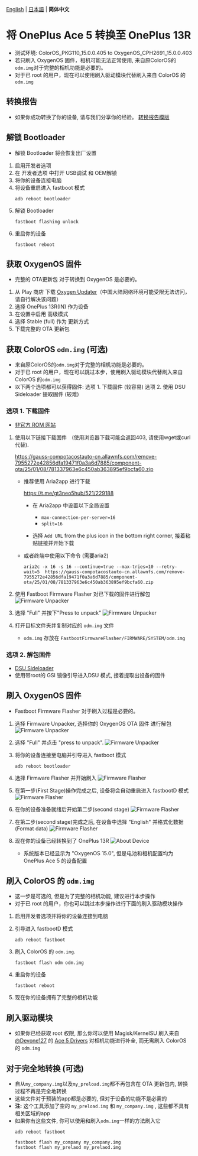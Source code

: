 [English](convert_guide_en.md) | [日本語](convert_guide_jp.md) | **简体中文**

# 将 OnePlus Ace 5 转换至 OnePlus 13R
- 测试环境: ColorOS_PKG110_15.0.0.405 to OxygenOS_CPH2691_15.0.0.403
- 若只刷入 OxygenOS 固件，相机可能无法正常使用, 来自原ColorOS的```odm.img```对于完整的相机功能是必要的。
- 对于已 root 的用户，现在可以使用刷入驱动模块代替刷入来自 ColorOS 的```odm.img```

## 转换报告
- 如果你成功转换了你的设备, 请与我们分享你的经验。
    [转换报告模版](https://github.com/kinginu/Oneplus-Ace5-to-13R/issues/new?template=convert_report_template.md)

## 解锁 Bootloader
- 解锁 Bootloader 将会恢复出厂设置
1. 启用开发者选项
2. 在 开发者选项 中打开 USB调试 和 OEM解锁
3. 将你的设备连接电脑
4. 将设备重启进入 fastboot 模式
    ```shell
    adb reboot bootloader
    ```
5. 解锁 Bootloader
    ```shell
    fastboot flashing unlock
    ```
6. 重启你的设备
    ```shell
    fastboot reboot
    ```

## 获取 OxygenOS 固件
- 完整的 OTA更新包 对于转换到 OxygenOS 是必要的。
1. 从 Play 商店 下载 [Oxygen Updater](https://play.google.com/store/apps/details?id=com.arjanvlek.oxygenupdater)（中国大陆网络环境可能受限无法访问，请自行解决该问题）
2. 选择 OnePlus 13R(IN) 作为设备
3. 在设置中启用 高级模式
4. 选择 Stable (full) 作为 更新方式
5. 下载完整的 OTA 更新包

## 获取 ColorOS ```odm.img``` (可选)
- 来自原ColorOS的```odm.img```对于完整的相机功能是必要的。
- 对于已 root 的用户，现在可以跳过本步，使用刷入驱动模块代替刷入来自 ColorOS 的```odm.img```
- 以下两个选项都可以获得固件:
    选项 1. 下载固件 (较容易)
    选项 2. 使用 DSU Sideloader 提取固件 (较难)

### 选项 1. 下载固件
- [非官方 ROM 网站](https://yun.daxiaamu.com/OnePlus_Roms/%E4%B8%80%E5%8A%A0OnePlus%20ACE%205/)
1. 使用以下链接下载固件　(使用浏览器下载可能会返回403, 请使用wget或curl代替).

    https://gauss-compotacostauto-cn.allawnfs.com/remove-7955272e42856dfa19471f0a3a6d7885/component-ota/25/01/08/781337963e6c450ab363895ef9bcfa60.zip

    - 推荐使用 Aria2app 进行下载

        https://t.me/gt3neo5hub/521/229188

        - 在 Aria2app 中设置以下全局设置
            - ```max-connection-per-server=16```
            - ```split=16```

        - 选择 ```Add URL``` from the plus icon in the bottom right corner, 接着粘贴链接并开始下载

    - 或者终端中使用以下命令 (需要aria2)
        ```shell
        aria2c -x 16 -s 16 --continue=true --max-tries=10 --retry-wait=5  https://gauss-compotacostauto-cn.allawnfs.com/remove-7955272e42856dfa19471f0a3a6d7885/component-ota/25/01/08/781337963e6c450ab363895ef9bcfa60.zip
        ```

2. 使用 Fastboot Firmware Flasher 对已下载的固件进行解包
    ![Firmware Unpacker](assets/FFF_unpack_select.png)

3. 选择 "Full" 并按下"Press to unpack"
    ![Firmware Unpacker](assets/FFF_unpack_done.png)

4. 打开目标文件夹并复制对应的 ```odm.img``` 文件
    - ```odm.img``` 存放在 ```FastbootFirmwareFlasher/FIRMWARE/SYSTEM/odm.img```


### 选项 2. 解包固件
- [DSU Sideloader](https://github.com/VegaBobo/DSU-Sideloader)
- 使用带root的 GSI 镜像引导进入DSU 模式, 接着提取出设备的固件

## 刷入 OxygenOS 固件
- Fastboot Firmware Flasher 对于刷入过程是必要的。
1. 选择 Firmware Unpacker, 选择你的 OxygenOS OTA 固件 进行解包
    ![Firmware Unpacker](assets/FFF_unpack_select.png)

2. 选择 "Full" 并点击 "press to unpack".
    ![Firmware Unpacker](assets/FFF_unpack_done.png)

3. 将你的设备连接至电脑并引导进入 fastboot 模式
    ```shell
    adb reboot bootloader
    ```

4. 选择 Firmware Flasher 并开始刷入
    ![Firmware Flasher](assets/FFF_flash_fastboot.png)

5. 在第一步(First Stage)操作完成之后, 设备将会自动重启进入 fastbootD 模式
    ![Firmware Flasher](assets/FFF_flash_firststage.png)

6. 在你的设备准备就绪后开始第二步(second stage)
    ![Firmware Flasher](assets/FFF_flash_secondstage.png)

7. 在第二步(second stage)完成之后, 在设备中选择 "English" 并格式化数据(Format data)
    ![Firmware Flasher](assets/FFF_flash_complete.png)

8. 现在你的设备已经转换到了 OnePlus 13R
    ![About Device](assets/OxygenOS_About_device.jpg)
    - 系统版本已经显示为 "OxygenOS 15.0", 但是电池和相机配置均为OnePlus Ace 5 的设备配置


## 刷入 ColorOS 的 ```odm.img```
- 这一步是可选的, 但是为了完整的相机功能, 建议进行本步操作
- 对于已 root 的用户，你也可以跳过本步操作进行下面的刷入驱动模块操作
1. 启用开发者选项并将你的设备连接到电脑

2. 引导进入 fastbootD 模式
    ```shell
    adb reboot fastboot
    ```

3. 刷入 ColorOS 的 ```odm.img```.
    ```shell
    fastboot flash odm odm.img
    ```

4. 重启你的设备
    ```shell
    fastboot reboot
    ```

5. 现在你的设备拥有了完整的相机功能

## 刷入驱动模块
- 如果你已经获取 root 权限, 那么你可以使用 Magisk/KernelSU 刷入来自 [@Devone127](https://github.com/Devone127) 的 [Ace 5 Drivers](https://github.com/Devone127/Ace-5-Drivers) 对相机功能进行补全, 而无需刷入 ColorOS 的 ```odm.img```


## 对于完全地转换 (可选)
- 自从```my_company.img```以及```my_preload.img```都不再包含在 OTA 更新包内, 转换过程不再是完全地转换
- 这些文件对于预装的app都是必要的, 但对于设备的功能不是必需的
- **注:** 这个工具添加了空的 ```my_preload.img``` 和 ```my_company.img``` , 这些都不具有相关区域的app
- 如果你有这些文件, 你可以使用和刷入```odm.img```一样的方法刷入它
    ```shell
    adb reboot fastboot
    ```
    ```shell
    fastboot flash my_company my_company.img
    fastboot flash my_prelaod my_prelaod.img
    ```